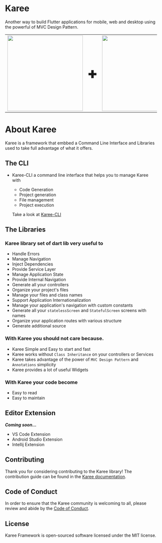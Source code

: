 # Karee

Another way to build Flutter applications for mobile, web and desktop using the powerful of MVC Design Pattern.
<table style="border: 0px">
    <tr style="border: 0px">
          <td style="border: 0px; width: 30%;"><img src="https://user-images.githubusercontent.com/26502711/110235889-004c6b80-7f33-11eb-86bd-5e6558dcf4b3.png" style="width:250px">
          </td>
          <td><span style="font-size: 50px; font-weight: 900"> +</span></td>
          <td style="border: 0px; width: 30%;"><img src="https://user-images.githubusercontent.com/26502711/106351081-1e8ece00-62da-11eb-84d5-96e2c876f8af.png" style="width:250px">
          </td>
          <td><span style="font-size: 50px; font-weight: 900"> = </span></td>
		  <td style="border: 0px; width: 40%;"><img src = "https://user-images.githubusercontent.com/26502711/106351055-f8692e00-62d9-11eb-8da2-8b0e536b2a4b.png"></td>
  </tr>
</table>

# About Karee

Karee is a framework that embbed a Command Line Interface and Libraries used to take full advantage of  what it offers.
## The CLI
- Karee-CLI a command line interface that helps you to manage Karee with
  - Code Generation
  - Project generation
  - File management
  - Project execution

  Take a look at [Karee-CLI](https://github.com/ChamplainLeCode/karee-cli)

## The Libraries
### Karee library set of dart lib very useful to

  - Handle Errors
  - Manage Navigation
  - Inject Dependencies
  - Provide Service Layer
  - Manage Application State
  - Provide Internal Navigation
  - Generate all your controllers
  - Organize your project's files
  - Manage your files and class names
  - Support Application Internationalization
  - Manage your application's navigation with custom constants
  - Generate all your `statelessScreen` and `StatefulScreen` screens with names
  - Organize your application routes with various structure
  - Generate additional source

### With Karee you should not care because.

- Karee Simple and Easy to start and fast
- Karee works without `Class Inheritance` on your controllers or Services
- Karee takes advantage of the power of `MVC Design Pattern` and `Annotations` simplicity
- Karee provides a lot of useful Widgets

### With Karee your code become 
- Easy to read
- Easy to maintain

## Editor Extension

  ***Coming soon...***

- VS Code Extension
- Android Studio Extension
- Intellij Extension


## Contributing

Thank you for considering contributing to the Karee library! The contribution guide can be found in the [Karee documentation](https://github.com/ChamplainLeCode/karee/wiki/Contribution-Guide).

## Code of Conduct

In order to ensure that the Karee community is welcoming to all, please review and abide by the [Code of Conduct](https://github.com/ChamplainLeCode/karee/wiki/Contribution-Guide#code-of-conduct).

## License

Karee Framework is open-sourced software licensed under the MIT license.